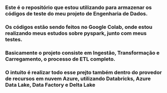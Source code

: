 ### Este é o repositório que estou utilizando para armazenar os códigos de teste do meu projeto de Engenharia de Dados.
### Os códigos estão sendo feitos no Google Colab, onde estou realizando meus estudos sobre pyspark, junto com meus testes.
### Basicamente o projeto consiste em Ingestão, Transformação e Carregamento, o processo de ETL completo.
### O intuito é realizar todo esse prejto também dentro do provedor de recursos em nuvem Azure, utilizando Databricks, Azure Data Lake, Data Factory e Delta Lake
